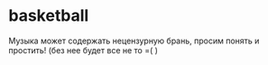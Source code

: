 # basketball
Музыка может содержать нецензурную брань, просим понять и простить! (без нее будет все не то =( )
